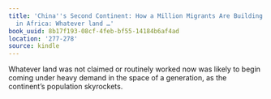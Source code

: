 ```yaml
---
title: 'China''s Second Continent: How a Million Migrants Are Building a New Empire
  in Africa: Whatever land …'
book_uuid: 8b17f193-08cf-4feb-bf55-14184b6af4ad
location: '277-278'
source: kindle
---
```


Whatever land was not claimed or routinely worked now was likely to begin coming under heavy demand in the space of a generation, as the continent’s population skyrockets.